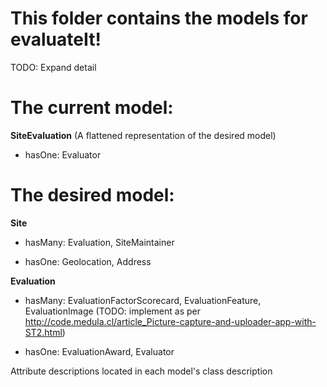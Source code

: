 # This folder contains the models for evaluateIt!

TODO: Expand detail

# The current model:

**SiteEvaluation** (A flattened representation of the desired model)

* hasOne: Evaluator

# The desired model:

**Site**

* hasMany: Evaluation,
	     SiteMaintainer

* hasOne:  Geolocation,
		 Address 

**Evaluation**

* hasMany: EvaluationFactorScorecard,
		 EvaluationFeature,
		 EvaluationImage (TODO: implement as per http://code.medula.cl/article_Picture-capture-and-uploader-app-with-ST2.html)

* hasOne:  EvaluationAward,
		 Evaluator


Attribute descriptions located in each model's class description




		



